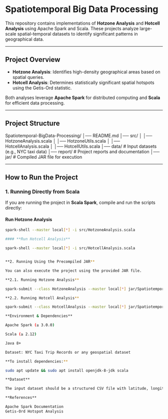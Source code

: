 # Spatiotemporal Big Data Processing

This repository contains implementations of **Hotzone Analysis** and **Hotcell Analysis** using Apache Spark and Scala. These projects analyze large-scale spatial-temporal datasets to identify significant patterns in geographical data.

---

## **Project Overview**
- **Hotzone Analysis**: Identifies high-density geographical areas based on spatial queries.
- **Hotcell Analysis**: Determines statistically significant spatial hotspots using the Getis-Ord statistic.

Both analyses leverage **Apache Spark** for distributed computing and **Scala** for efficient data processing.

---

## **Project Structure**

Spatiotemporal-BigData-Processing/ 
│── README.md 
│── src/ 
│ │── HotzoneAnalysis.scala 
│ │── HotzoneUtils.scala 
│ │── HotcellAnalysis.scala 
│ │── HotcellUtils.scala 
│── data/ # Input datasets (e.g., NYC taxi data) 
│── report/ # Project reports and documentation 
│── jar/ # Compiled JAR file for execution


---

## **How to Run the Project**
### **1. Running Directly from Scala**
If you are running the project in **Scala Spark**, compile and run the scripts directly:

#### **Run Hotzone Analysis**
```sh
spark-shell --master local[*] -i src/HotzoneAnalysis.scala

#### **Run Hotcell Analysis**

spark-shell --master local[*] -i src/HotcellAnalysis.scala


**2. Running Using the Precompiled JAR**

You can also execute the project using the provided JAR file.

**2.1. Running Hotzone Analysis**

spark-submit --class HotzoneAnalysis --master local[*] jar/Spatiotemporal-BigData-Processing.jar data/NYC_Taxi.csv output/hotzone_result

**2.2. Running Hotcell Analysis**

spark-submit --class HotcellAnalysis --master local[*] jar/Spatiotemporal-BigData-Processing.jar data/NYC_Taxi.csv output/hotcell_result

**Environment & Dependencies**

Apache Spark (≥ 3.0.0)

Scala (≥ 2.12)

Java 8+

Dataset: NYC Taxi Trip Records or any geospatial dataset

**To install dependencies:**

sudo apt update && sudo apt install openjdk-8-jdk scala

**Dataset**

The input dataset should be a structured CSV file with latitude, longitude, timestamp values. Example dataset: NYC Taxi Trip Records.

**References**

Apache Spark Documentation
Getis-Ord Hotspot Analysis